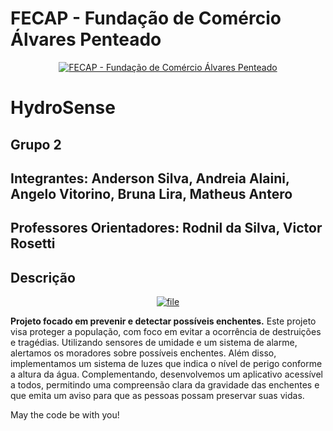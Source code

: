 # FECAP - Fundação de Comércio Álvares Penteado

<p align="center">
<a href= "https://www.fecap.br/"><img src="https://encrypted-tbn0.gstatic.com/images?q=tbn:ANd9GcRhZPrRa89Kma0ZZogxm0pi-tCn_TLKeHGVxywp-LXAFGR3B1DPouAJYHgKZGV0XTEf4AE&usqp=CAU" alt="FECAP - Fundação de Comércio Álvares Penteado" border="0"></a>
</p>

# HydroSense

## Grupo 2

## Integrantes: Anderson Silva</a>, Andreia Alaini</a>, Angelo Vitorino</a>, Bruna Lira</a>, Matheus Antero</a>

## Professores Orientadores: Rodnil da Silva</a>, Victor Rosetti</a>

## Descrição

<p align="center">
<a href="https://ibb.co/k27wJLB"><img src="https://i.ibb.co/MkvtfzS/file.jpg" alt="file" border="0"></a>

**Projeto focado em prevenir e detectar possíveis enchentes.** 
Este projeto visa proteger a população, com foco em evitar a ocorrência de destruições e tragédias. Utilizando sensores de umidade e um sistema de alarme, alertamos os moradores sobre possíveis enchentes. Além disso, implementamos um sistema de luzes que indica o nível de perigo conforme a altura da água. Complementando, desenvolvemos um aplicativo acessível a todos, permitindo uma compreensão clara da gravidade das enchentes e que emita um aviso para que as pessoas possam preservar suas vidas.

May the code be with you!
